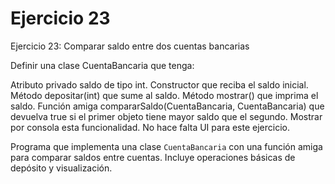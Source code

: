 # Ejercicio 23

Ejercicio 23:
Comparar saldo entre dos cuentas bancarias

Definir una clase CuentaBancaria que tenga:

Atributo privado saldo de tipo int.
Constructor que reciba el saldo inicial.
Método depositar(int) que sume al saldo.
Método mostrar() que imprima el saldo.
Función amiga compararSaldo(CuentaBancaria, CuentaBancaria) que devuelva true si el primer objeto tiene mayor saldo que el segundo.
Mostrar por consola esta funcionalidad. No hace falta UI para este ejercicio.

Programa que implementa una clase `CuentaBancaria` con una función amiga para comparar saldos entre cuentas. Incluye operaciones básicas de depósito y visualización.
